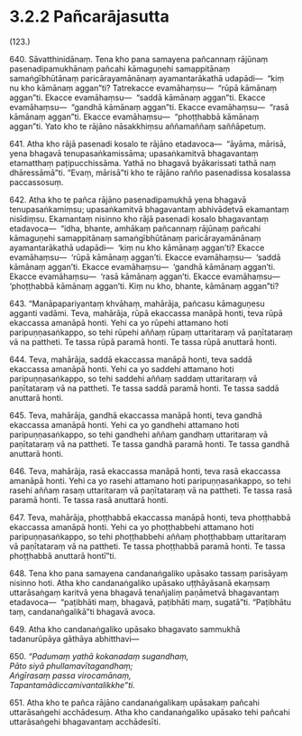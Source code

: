 # 3.2.2 Pañcarājasutta

(123.)

640\. Sāvatthinidānaṃ. Tena kho pana samayena pañcannaṃ rājūnaṃ pasenadipamukhānaṃ pañcahi kāmaguṇehi samappitānaṃ samaṅgībhūtānaṃ paricārayamānānaṃ ayamantarākathā udapādi—  “kiṃ nu kho kāmānaṃ aggan”ti? Tatrekacce evamāhaṃsu—  “rūpā kāmānaṃ aggan”ti. Ekacce evamāhaṃsu—  “saddā kāmānaṃ aggan”ti. Ekacce evamāhaṃsu—  “gandhā kāmānaṃ aggan”ti. Ekacce evamāhaṃsu—  “rasā kāmānaṃ aggan”ti. Ekacce evamāhaṃsu—  “phoṭṭhabbā kāmānaṃ aggan”ti. Yato kho te rājāno nāsakkhiṃsu aññamaññaṃ saññāpetuṃ.

641\. Atha kho rājā pasenadi kosalo te rājāno etadavoca—  “āyāma, mārisā, yena bhagavā tenupasaṅkamissāma; upasaṅkamitvā bhagavantaṃ etamatthaṃ paṭipucchissāma. Yathā no bhagavā byākarissati tathā naṃ dhāressāmā”ti. “Evaṃ, mārisā”ti kho te rājāno rañño pasenadissa kosalassa paccassosuṃ.

642\. Atha kho te pañca rājāno pasenadipamukhā yena bhagavā tenupasaṅkamiṃsu; upasaṅkamitvā bhagavantaṃ abhivādetvā ekamantaṃ nisīdiṃsu. Ekamantaṃ nisinno kho rājā pasenadi kosalo bhagavantaṃ etadavoca—  “idha, bhante, amhākaṃ pañcannaṃ rājūnaṃ pañcahi kāmaguṇehi samappitānaṃ samaṅgībhūtānaṃ paricārayamānānaṃ ayamantarākathā udapādi—  ‘kiṃ nu kho kāmānaṃ aggan’ti? Ekacce evamāhaṃsu—  ‘rūpā kāmānaṃ aggan’ti. Ekacce evamāhaṃsu—  ‘saddā kāmānaṃ aggan’ti. Ekacce evamāhaṃsu—  ‘gandhā kāmānaṃ aggan’ti. Ekacce evamāhaṃsu—  ‘rasā kāmānaṃ aggan’ti. Ekacce evamāhaṃsu—  ‘phoṭṭhabbā kāmānaṃ aggan’ti. Kiṃ nu kho, bhante, kāmānaṃ aggan”ti?

643\. “Manāpapariyantaṃ khvāhaṃ, mahārāja, pañcasu kāmaguṇesu agganti vadāmi. Teva, mahārāja, rūpā ekaccassa manāpā honti, teva rūpā ekaccassa amanāpā honti. Yehi ca yo rūpehi attamano hoti paripuṇṇasaṅkappo, so tehi rūpehi aññaṃ rūpaṃ uttaritaraṃ vā paṇītataraṃ vā na pattheti. Te tassa rūpā paramā honti. Te tassa rūpā anuttarā honti.

644\. Teva, mahārāja, saddā ekaccassa manāpā honti, teva saddā ekaccassa amanāpā honti. Yehi ca yo saddehi attamano hoti paripuṇṇasaṅkappo, so tehi saddehi aññaṃ saddaṃ uttaritaraṃ vā paṇītataraṃ vā na pattheti. Te tassa saddā paramā honti. Te tassa saddā anuttarā honti.

645\. Teva, mahārāja, gandhā ekaccassa manāpā honti, teva gandhā ekaccassa amanāpā honti. Yehi ca yo gandhehi attamano hoti paripuṇṇasaṅkappo, so tehi gandhehi aññaṃ gandhaṃ uttaritaraṃ vā paṇītataraṃ vā na pattheti. Te tassa gandhā paramā honti. Te tassa gandhā anuttarā honti.

646\. Teva, mahārāja, rasā ekaccassa manāpā honti, teva rasā ekaccassa amanāpā honti. Yehi ca yo rasehi attamano hoti paripuṇṇasaṅkappo, so tehi rasehi aññaṃ rasaṃ uttaritaraṃ vā paṇītataraṃ vā na pattheti. Te tassa rasā paramā honti. Te tassa rasā anuttarā honti.

647\. Teva, mahārāja, phoṭṭhabbā ekaccassa manāpā honti, teva phoṭṭhabbā ekaccassa amanāpā honti. Yehi ca yo phoṭṭhabbehi attamano hoti paripuṇṇasaṅkappo, so tehi phoṭṭhabbehi aññaṃ phoṭṭhabbaṃ uttaritaraṃ vā paṇītataraṃ vā na pattheti. Te tassa phoṭṭhabbā paramā honti. Te tassa phoṭṭhabbā anuttarā hontī”ti.

648\. Tena kho pana samayena candanaṅgaliko upāsako tassaṃ parisāyaṃ nisinno hoti. Atha kho candanaṅgaliko upāsako uṭṭhāyāsanā ekaṃsaṃ uttarāsaṅgaṃ karitvā yena bhagavā tenañjaliṃ paṇāmetvā bhagavantaṃ etadavoca—  “paṭibhāti maṃ, bhagavā, paṭibhāti maṃ, sugatā”ti. “Paṭibhātu taṃ, candanaṅgalikā”ti bhagavā avoca.

649\. Atha kho candanaṅgaliko upāsako bhagavato sammukhā tadanurūpāya gāthāya abhitthavi—

650\. _“Padumaṃ yathā kokanadaṃ sugandhaṃ,_  
_Pāto siyā phullamavītagandhaṃ;_  
_Aṅgīrasaṃ passa virocamānaṃ,_  
_Tapantamādiccamivantalikkhe”ti._  

651\. Atha kho te pañca rājāno candanaṅgalikaṃ upāsakaṃ pañcahi uttarāsaṅgehi acchādesuṃ. Atha kho candanaṅgaliko upāsako tehi pañcahi uttarāsaṅgehi bhagavantaṃ acchādesīti.
